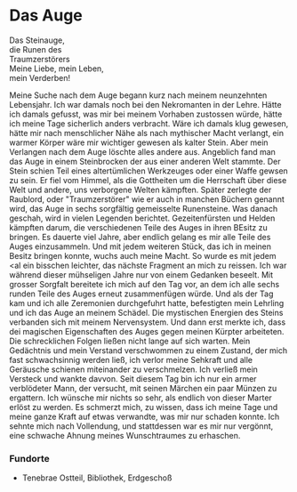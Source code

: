 # Das Auge

Das Steinauge,  
die Runen des  
Traumzerstörers  
Meine Liebe, mein Leben,  
mein Verderben!  
  
Meine Suche nach dem Auge begann kurz nach meinem neunzehnten Lebensjahr. Ich war damals noch bei den Nekromanten in der Lehre. Hätte ich damals gefusst, was mir bei meinem Vorhaben zustossen würde, hätte ich meine Tage sicherlich anders verbracht. Wäre ich damals klug gewesen, hätte mir nach menschlicher Nähe als nach mythischer Macht verlangt, ein warmer Körper wäre mir wichtiger gewesen als kalter Stein. Aber mein Verlangen nach dem Auge löschte alles andere aus. Angeblich fand man das Auge in einem Steinbrocken der aus einer anderen Welt stammte. Der Stein schien Teil eines altertümlichen  Werkzeuges oder einer Waffe gewsen zu sein. Er fiel vom Himmel, als die Gottheiten um die Herrschaft über diese Welt und andere, uns verborgene Welten kämpften. Später zerlegte der Raublord, oder "Traumzerstörer" wie er auch in manchen Büchern genannt wird, das Auge in sechs sorgfältig gemeisselte Runensteine. Was danach geschah, wird in vielen Legenden berichtet. Gezeitenfürsten und Helden kämpften darum, die verschiedenen Teile des Auges in ihren BEsitz zu bringen. Es dauerte viel Jahre, aber endlich gelang es mir alle Teile des Auges einzusammeln. Und mit jedem weiteren Stück, das ich in meinen Besitz bringen konnte, wuchs auch meine Macht. So wurde es mit jedem &lt;al ein bisschen leichter, das nächste Fragment an mich zu reissen. Ich war während dieser mühseligen Jahre nur von einem Gedanken beseelt. Mit grosser Sorgfalt bereitete ich mich auf den Tag vor, an dem ich alle sechs runden Teile des Auges erneut zusammenfügen würde. Und als der Tag kam und ich alle Zeremonien durchgefuhrt hatte, befestigten mein Lehrling und ich das Auge an meinem Schädel. Die mystischen Energien des Steins verbanden sich mit meinem Nervensystem. Und dann erst merkte ich, dass dei magischen Eigenschaften des Auges gegen meinen Kürpter arbeiteten. Die schrecklichen Folgen ließen nicht lange auf sich warten. Mein Gedächtnis und mein Verstand verschwommen zu einem Zustand, der mich fast schwachsinnig werden ließ, ich verlor meine Sehkraft und alle Geräusche schienen miteinander zu verschmelzen. Ich verließ mein Versteck und wankte davvon. Seit diesem Tag bin ich nur ein armer verblödeter Mann, der versucht, mit seinen Märchen ein paar Münzen zu ergattern. Ich wünsche mir nichts so sehr, als endlich von dieser Marter erlöst zu werden. Es schmerzt mich, zu wissen, dass ich meine Tage und meine ganze Kraft auf etwas verwandte, was mir nur schaden konnte. Ich sehnte mich nach Vollendung, und stattdessen war es mir nur vergönnt, eine schwache Ahnung meines Wunschtraumes zu erhaschen.

### Fundorte

* Tenebrae Ostteil, Bibliothek, Erdgeschoß

